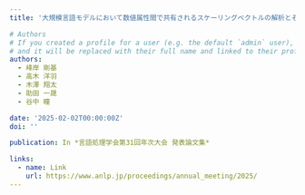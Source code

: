 ```yaml
---
title: '大規模言語モデルにおいて数値属性間で共有されるスケーリングベクトルの解析とその応用'

# Authors
# If you created a profile for a user (e.g. the default `admin` user), write the username (folder name) here
# and it will be replaced with their full name and linked to their profile.
authors:
  - 峰岸 剛基
  - 高木 洋羽
  - 木澤 翔太
  - 助田 一晟
  - 谷中 瞳

date: '2025-02-02T00:00:00Z'
doi: ''

publication: In *言語処理学会第31回年次大会 発表論文集*

links:
  - name: Link
    url: https://www.anlp.jp/proceedings/annual_meeting/2025/
---
```

